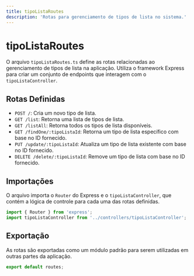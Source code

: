 ```yaml
---
title: tipoListaRoutes
description: 'Rotas para gerenciamento de tipos de lista no sistema.'
---
```


# tipoListaRoutes

O arquivo `tipoListaRoutes.ts` define as rotas relacionadas ao gerenciamento de tipos de lista na aplicação. Utiliza o framework Express para criar um conjunto de endpoints que interagem com o `tipoListaController`.

## Rotas Definidas

- `POST /`: Cria um novo tipo de lista.
- `GET /list`: Retorna uma lista de tipos de lista.
- `GET /listAll`: Retorna todos os tipos de lista disponíveis.
- `GET /findOne/:tipoListaId`: Retorna um tipo de lista específico com base no ID fornecido.
- `PUT /update/:tipoListaId`: Atualiza um tipo de lista existente com base no ID fornecido.
- `DELETE /delete/:tipoListaId`: Remove um tipo de lista com base no ID fornecido.

## Importações

O arquivo importa o `Router` do Express e o `tipoListaController`, que contém a lógica de controle para cada uma das rotas definidas.

```javascript
import { Router } from 'express';
import tipoListaController from '../controllers/tipoListaController';
```

## Exportação

As rotas são exportadas como um módulo padrão para serem utilizadas em outras partes da aplicação.

```javascript
export default routes;
```